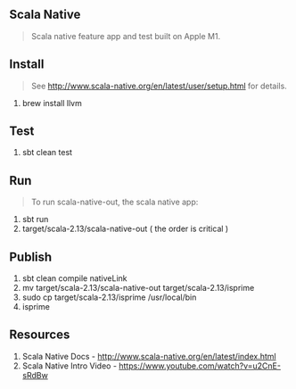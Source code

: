 Scala Native
------------
>Scala native feature app and test built on Apple M1.

Install
-------
>See http://www.scala-native.org/en/latest/user/setup.html for details.
1. brew install llvm

Test
----
1. sbt clean test

Run
---
>To run scala-native-out, the scala native app:
1. sbt run
2. target/scala-2.13/scala-native-out ( the order is critical )

Publish
-------
1. sbt clean compile nativeLink
2. mv target/scala-2.13/scala-native-out target/scala-2.13/isprime
3. sudo cp target/scala-2.13/isprime /usr/local/bin
4. isprime

Resources
---------
1. Scala Native Docs - http://www.scala-native.org/en/latest/index.html
2. Scala Native Intro Video - https://www.youtube.com/watch?v=u2CnE-sRdBw